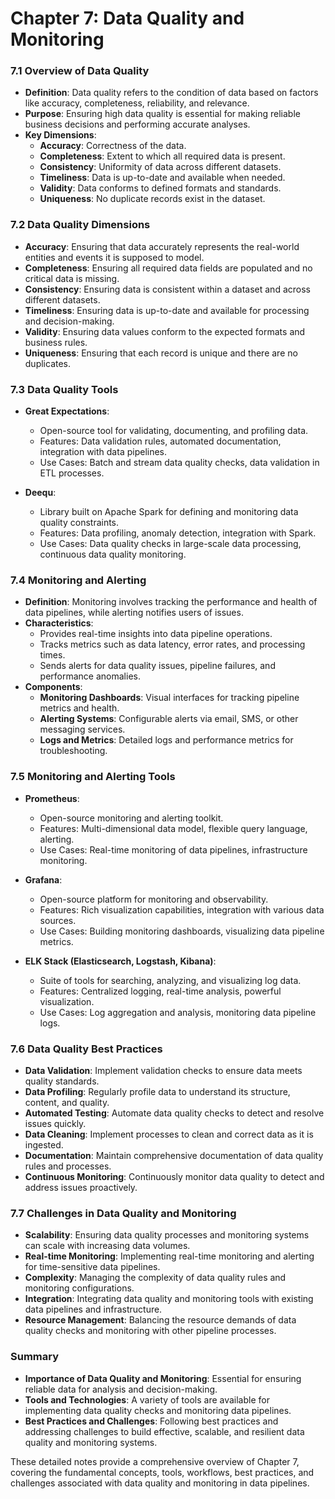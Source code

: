 # Chapter 7: Data Quality and Monitoring

### 7.1 Overview of Data Quality
- **Definition**: Data quality refers to the condition of data based on factors like accuracy, completeness, reliability, and relevance.
- **Purpose**: Ensuring high data quality is essential for making reliable business decisions and performing accurate analyses.
- **Key Dimensions**:
  - **Accuracy**: Correctness of the data.
  - **Completeness**: Extent to which all required data is present.
  - **Consistency**: Uniformity of data across different datasets.
  - **Timeliness**: Data is up-to-date and available when needed.
  - **Validity**: Data conforms to defined formats and standards.
  - **Uniqueness**: No duplicate records exist in the dataset.

### 7.2 Data Quality Dimensions
- **Accuracy**: Ensuring that data accurately represents the real-world entities and events it is supposed to model.
- **Completeness**: Ensuring all required data fields are populated and no critical data is missing.
- **Consistency**: Ensuring data is consistent within a dataset and across different datasets.
- **Timeliness**: Ensuring data is up-to-date and available for processing and decision-making.
- **Validity**: Ensuring data values conform to the expected formats and business rules.
- **Uniqueness**: Ensuring that each record is unique and there are no duplicates.

### 7.3 Data Quality Tools
- **Great Expectations**:
  - Open-source tool for validating, documenting, and profiling data.
  - Features: Data validation rules, automated documentation, integration with data pipelines.
  - Use Cases: Batch and stream data quality checks, data validation in ETL processes.

- **Deequ**:
  - Library built on Apache Spark for defining and monitoring data quality constraints.
  - Features: Data profiling, anomaly detection, integration with Spark.
  - Use Cases: Data quality checks in large-scale data processing, continuous data quality monitoring.

### 7.4 Monitoring and Alerting
- **Definition**: Monitoring involves tracking the performance and health of data pipelines, while alerting notifies users of issues.
- **Characteristics**:
  - Provides real-time insights into data pipeline operations.
  - Tracks metrics such as data latency, error rates, and processing times.
  - Sends alerts for data quality issues, pipeline failures, and performance anomalies.
- **Components**:
  - **Monitoring Dashboards**: Visual interfaces for tracking pipeline metrics and health.
  - **Alerting Systems**: Configurable alerts via email, SMS, or other messaging services.
  - **Logs and Metrics**: Detailed logs and performance metrics for troubleshooting.

### 7.5 Monitoring and Alerting Tools
- **Prometheus**:
  - Open-source monitoring and alerting toolkit.
  - Features: Multi-dimensional data model, flexible query language, alerting.
  - Use Cases: Real-time monitoring of data pipelines, infrastructure monitoring.

- **Grafana**:
  - Open-source platform for monitoring and observability.
  - Features: Rich visualization capabilities, integration with various data sources.
  - Use Cases: Building monitoring dashboards, visualizing data pipeline metrics.

- **ELK Stack (Elasticsearch, Logstash, Kibana)**:
  - Suite of tools for searching, analyzing, and visualizing log data.
  - Features: Centralized logging, real-time analysis, powerful visualization.
  - Use Cases: Log aggregation and analysis, monitoring data pipeline logs.

### 7.6 Data Quality Best Practices
- **Data Validation**: Implement validation checks to ensure data meets quality standards.
- **Data Profiling**: Regularly profile data to understand its structure, content, and quality.
- **Automated Testing**: Automate data quality checks to detect and resolve issues quickly.
- **Data Cleaning**: Implement processes to clean and correct data as it is ingested.
- **Documentation**: Maintain comprehensive documentation of data quality rules and processes.
- **Continuous Monitoring**: Continuously monitor data quality to detect and address issues proactively.

### 7.7 Challenges in Data Quality and Monitoring
- **Scalability**: Ensuring data quality processes and monitoring systems can scale with increasing data volumes.
- **Real-time Monitoring**: Implementing real-time monitoring and alerting for time-sensitive data pipelines.
- **Complexity**: Managing the complexity of data quality rules and monitoring configurations.
- **Integration**: Integrating data quality and monitoring tools with existing data pipelines and infrastructure.
- **Resource Management**: Balancing the resource demands of data quality checks and monitoring with other pipeline processes.

### Summary
- **Importance of Data Quality and Monitoring**: Essential for ensuring reliable data for analysis and decision-making.
- **Tools and Technologies**: A variety of tools are available for implementing data quality checks and monitoring data pipelines.
- **Best Practices and Challenges**: Following best practices and addressing challenges to build effective, scalable, and resilient data quality and monitoring systems.

These detailed notes provide a comprehensive overview of Chapter 7, covering the fundamental concepts, tools, workflows, best practices, and challenges associated with data quality and monitoring in data pipelines.